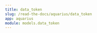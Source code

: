 ```yaml
---
title: data_token
slug: /read-the-docs/aquarius/data_token
app: aquarius
module: models.data_token
---
```

